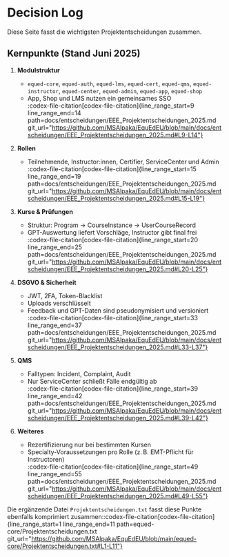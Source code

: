 # Decision Log

Diese Seite fasst die wichtigsten Projektentscheidungen zusammen.

## Kernpunkte (Stand Juni 2025)

1. **Modulstruktur**  
   - `equed-core`, `equed-auth`, `equed-lms`, `equed-cert`, `equed-qms`, `equed-instructor`, `equed-center`, `equed-admin`, `equed-app`, `equed-shop`  
   - App, Shop und LMS nutzen ein gemeinsames SSO  
​:codex-file-citation[codex-file-citation]{line_range_start=9 line_range_end=14 path=docs/entscheidungen/EEE_Projektentscheidungen_2025.md git_url="https://github.com/MSAlpaka/EquEdEU/blob/main/docs/entscheidungen/EEE_Projektentscheidungen_2025.md#L9-L14"}​

2. **Rollen**  
   - Teilnehmende, Instructor:innen, Certifier, ServiceCenter und Admin  
​:codex-file-citation[codex-file-citation]{line_range_start=15 line_range_end=19 path=docs/entscheidungen/EEE_Projektentscheidungen_2025.md git_url="https://github.com/MSAlpaka/EquEdEU/blob/main/docs/entscheidungen/EEE_Projektentscheidungen_2025.md#L15-L19"}​

3. **Kurse & Prüfungen**  
   - Struktur: Program → CourseInstance → UserCourseRecord  
   - GPT-Auswertung liefert Vorschläge, Instructor gibt final frei  
​:codex-file-citation[codex-file-citation]{line_range_start=20 line_range_end=25 path=docs/entscheidungen/EEE_Projektentscheidungen_2025.md git_url="https://github.com/MSAlpaka/EquEdEU/blob/main/docs/entscheidungen/EEE_Projektentscheidungen_2025.md#L20-L25"}​

4. **DSGVO & Sicherheit**  
   - JWT, 2FA, Token-Blacklist  
   - Uploads verschlüsselt  
   - Feedback und GPT-Daten sind pseudonymisiert und versioniert  
​:codex-file-citation[codex-file-citation]{line_range_start=33 line_range_end=37 path=docs/entscheidungen/EEE_Projektentscheidungen_2025.md git_url="https://github.com/MSAlpaka/EquEdEU/blob/main/docs/entscheidungen/EEE_Projektentscheidungen_2025.md#L33-L37"}​

5. **QMS**  
   - Falltypen: Incident, Complaint, Audit  
   - Nur ServiceCenter schließt Fälle endgültig ab  
​:codex-file-citation[codex-file-citation]{line_range_start=39 line_range_end=42 path=docs/entscheidungen/EEE_Projektentscheidungen_2025.md git_url="https://github.com/MSAlpaka/EquEdEU/blob/main/docs/entscheidungen/EEE_Projektentscheidungen_2025.md#L39-L42"}​

6. **Weiteres**  
   - Rezertifizierung nur bei bestimmten Kursen  
   - Specialty-Voraussetzungen pro Rolle (z. B. EMT-Pflicht für Instructoren)  
​:codex-file-citation[codex-file-citation]{line_range_start=49 line_range_end=55 path=docs/entscheidungen/EEE_Projektentscheidungen_2025.md git_url="https://github.com/MSAlpaka/EquEdEU/blob/main/docs/entscheidungen/EEE_Projektentscheidungen_2025.md#L49-L55"}​

Die ergänzende Datei `Projektentscheidungen.txt` fasst diese Punkte ebenfalls komprimiert zusammen:
​:codex-file-citation[codex-file-citation]{line_range_start=1 line_range_end=11 path=equed-core/Projektentscheidungen.txt git_url="https://github.com/MSAlpaka/EquEdEU/blob/main/equed-core/Projektentscheidungen.txt#L1-L11"}​
